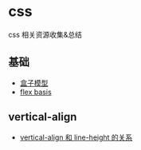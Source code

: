 # css

css 相关资源收集&总结

## 基础

- [盒子模型](https://segmentfault.com/a/1190000014692461)
- [flex basis](https://www.zhangxinxu.com/wordpress/2019/12/css-flex-basis/)

## vertical-align

- [vertical-align 和 line-height 的关系](https://www.zhangxinxu.com/wordpress/2015/08/css-deep-understand-vertical-align-and-line-height/)
